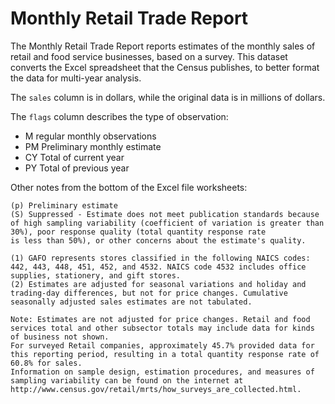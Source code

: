 # Monthly Retail Trade Report

The Monthly Retail Trade Report reports estimates of the monthly sales of retail and food service businesses, based on a survey. This dataset converts the Excel spreadsheet that the Census publishes, to better format the data for multi-year analysis. 

The ``sales`` column is in dollars, while the original data is in millions of dollars. 

The ``flags`` column describes the type of observation:

* M regular monthly observations
* PM Preliminary monthly estimate
* CY Total of current year
* PY Total of previous year

Other notes from the bottom of the Excel file worksheets: 

    (p) Preliminary estimate
    (S) Suppressed - Estimate does not meet publication standards because of high sampling variability (coefficient of variation is greater than 30%), poor response quality (total quantity response rate
    is less than 50%), or other concerns about the estimate's quality.
 
    (1) GAFO represents stores classified in the following NAICS codes:  442, 443, 448, 451, 452, and 4532. NAICS code 4532 includes office supplies, stationery, and gift stores.
    (2) Estimates are adjusted for seasonal variations and holiday and trading-day differences, but not for price changes. Cumulative seasonally adjusted sales estimates are not tabulated.
 
    Note: Estimates are not adjusted for price changes. Retail and food services total and other subsector totals may include data for kinds of business not shown.
    For surveyed Retail companies, approximately 45.7% provided data for this reporting period, resulting in a total quantity response rate of 60.8% for sales.
    Information on sample design, estimation procedures, and measures of sampling variability can be found on the internet at http://www.census.gov/retail/mrts/how_surveys_are_collected.html.


